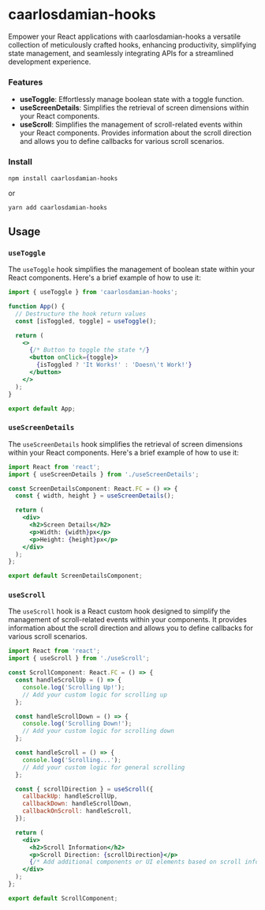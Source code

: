 # caarlosdamian-hooks

Empower your React applications with caarlosdamian-hooks a versatile collection of meticulously crafted hooks, enhancing productivity, simplifying state management, and seamlessly integrating APIs for a streamlined development experience.


### Features

-  **useToggle**: Effortlessly manage boolean state with a toggle function.
-  **useScreenDetails**: Simplifies the retrieval of screen dimensions within your React components.
-  **useScroll**: Simplifies the management of scroll-related events within your React components. Provides information about the scroll direction and allows you to define callbacks for various scroll scenarios.

### Install

    npm install caarlosdamian-hooks 

or

    yarn add caarlosdamian-hooks

## Usage

### `useToggle`

The `useToggle` hook simplifies the management of boolean state within your React components. Here's a brief example of how to use it:

```jsx
import { useToggle } from 'caarlosdamian-hooks';

function App() {
  // Destructure the hook return values
  const [isToggled, toggle] = useToggle();

  return (
    <>
      {/* Button to toggle the state */}
      <button onClick={toggle}>
        {isToggled ? 'It Works!' : 'Doesn\'t Work!'}
      </button>
    </>
  );
}

export default App;
```

### `useScreenDetails`

The `useScreenDetails` hook simplifies the retrieval of screen dimensions within your React components. Here's a brief example of how to use it:

```jsx
import React from 'react';
import { useScreenDetails } from './useScreenDetails';

const ScreenDetailsComponent: React.FC = () => {
  const { width, height } = useScreenDetails();

  return (
    <div>
      <h2>Screen Details</h2>
      <p>Width: {width}px</p>
      <p>Height: {height}px</p>
    </div>
  );
};

export default ScreenDetailsComponent;
```

### `useScroll`

The `useScroll` hook is a React custom hook designed to simplify the management of scroll-related events within your components. It provides information about the scroll direction and allows you to define callbacks for various scroll scenarios.

```jsx
import React from 'react';
import { useScroll } from './useScroll';

const ScrollComponent: React.FC = () => {
  const handleScrollUp = () => {
    console.log('Scrolling Up!');
    // Add your custom logic for scrolling up
  };

  const handleScrollDown = () => {
    console.log('Scrolling Down!');
    // Add your custom logic for scrolling down
  };

  const handleScroll = () => {
    console.log('Scrolling...');
    // Add your custom logic for general scrolling
  };

  const { scrollDirection } = useScroll({
    callbackUp: handleScrollUp,
    callbackDown: handleScrollDown,
    callbackOnScroll: handleScroll,
  });

  return (
    <div>
      <h2>Scroll Information</h2>
      <p>Scroll Direction: {scrollDirection}</p>
      {/* Add additional components or UI elements based on scroll information */}
    </div>
  );
};

export default ScrollComponent;
```


